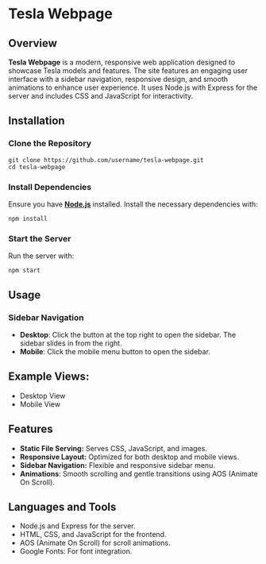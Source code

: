 # **Tesla Webpage**

## **Overview**

**Tesla Webpage** is a modern, responsive web application designed to showcase Tesla models and features. The site features an engaging user interface with a sidebar navigation, responsive design, and smooth animations to enhance user experience. It uses Node.js with Express for the server and includes CSS and JavaScript for interactivity.

## **Installation**
### Clone the Repository
```
git clone https://github.com/username/tesla-webpage.git
cd tesla-webpage
```
### Install Dependencies
Ensure you have **[Node.js](https://nodejs.org/)** installed. Install the necessary dependencies with:
```
npm install
```
### Start the Server
Run the server with:
```
npm start
```

## **Usage**
### Sidebar Navigation
- **Desktop**: Click the button at the top right to open the sidebar. The sidebar slides in from the right.
- **Mobile**: Click the mobile menu button to open the sidebar.

## **Example Views**:
- Desktop View
- Mobile View

## Features
- **Static File Serving:** Serves CSS, JavaScript, and images.
- **Responsive Layout:** Optimized for both desktop and mobile views.
- **Sidebar Navigation:** Flexible and responsive sidebar menu.
- **Animations**: Smooth scrolling and gentle transitions using AOS (Animate On Scroll).

## Languages and Tools
- Node.js and Express for the server.
- HTML, CSS, and JavaScript for the frontend.
- AOS (Animate On Scroll) for scroll animations.
- Google Fonts: For font integration.
